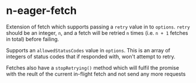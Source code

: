 # n-eager-fetch

Extension of fetch which supports passing a `retry` value in to `options`. `retry` should be an integer, `n`, and a fetch will be retried `n` times (i.e. `n + 1` fetches in total) before failing.

Supports an `allowedStatusCodes` value in `options`. This is an array of integers of status codes that if responded with, won't attempt to retry.

Fetches also have a `stopRetrying()` method which will fulfil the promise with the reult of the current in-flight fetch and not send any more requests
